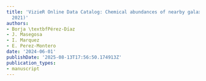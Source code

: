 ```yaml
---
title: 'VizieR Online Data Catalog: Chemical abundances of nearby galaxies (Perez-diaz+,
  2021)'
authors:
- Borja \textbfPérez-Dı́az
- J. Masegosa
- I. Marquez
- E. Perez-Montero
date: '2024-06-01'
publishDate: '2025-08-13T17:56:50.174913Z'
publication_types:
- manuscript
---
```


